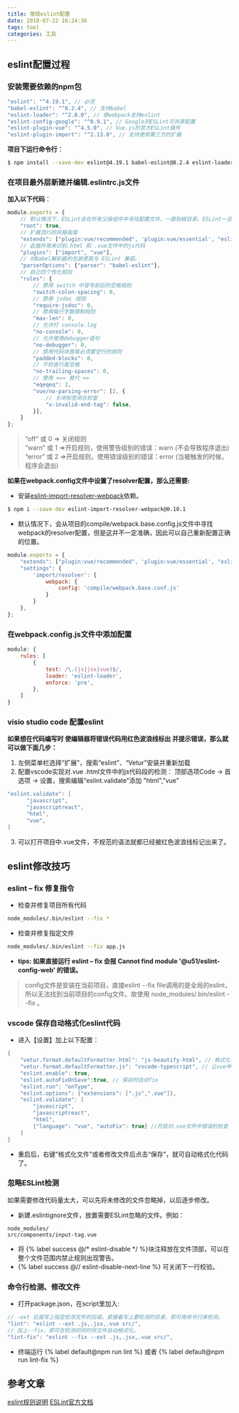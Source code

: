 ```yaml
---
title: 常规eslint配置
date: 2018-07-22 16:24:36
tags: tool
categories: 工具
---
```

## eslint配置过程
### 安装需要依赖的npm包

``` java
"eslint": "^4.19.1", // 必须
"babel-eslint": "^8.2.4", // 支持babel
"eslint-loader": "^2.0.0", // 使webpack支持eslint
"eslint-config-google": "^0.9.1", // Google的ESLint可共享配置
"eslint-plugin-vue": "^4.5.0", // Vue.js的官方ESLint插件
"eslint-plugin-import": "^2.13.0", // 支持使用第三方的扩展
```
**项目下运行命令行**：

``` bash
$ npm install --save-dev eslint@4.19.1 babel-eslint@8.2.4 eslint-loader@2.0.0 eslint-config-google@0.9.1 eslint-plugin-vue@4.5.0 eslint-plugin-import@2.13.0
```

<!--more-->

### 在项目最外层新建并编辑.eslintrc.js文件
**加入以下代码**：
```javascript
module.exports = {
    // 默认情况下，ESLint会在所有父级组件中寻找配置文件，一直到根目录。ESLint一旦发现配置文件中有 "root": true，它就会停止在父级目录中寻找。
    "root": true,
    // 扩展流行的风格指南
    "extends": ["plugin:vue/recommended", 'plugin:vue/essential', "eslint:recommended", "google"],
    // 此插件用来识别.html 和 .vue文件中的js代码
    "plugins": ["import", "vue"],
    // 对Babel解析器的包装使其与 ESLint 兼容。
    "parserOptions": {"parser": "babel-eslint"},
    // 自己的个性化规则
    "rules": {
        // 禁用 switch 中冒号前后的空格规则
        "switch-colon-spacing": 0,
        // 禁用 jsdoc 规则
        "require-jsdoc": 0,
        // 禁用每行字数限制规则
        "max-len": 0,
        // 允许打 console.log
        "no-console": 0,
        // 允许使用debugger语句
        "no-debugger": 0,
        // 禁用代码块首尾必须要空行的规则
        "padded-blocks": 0,
        // 不检查行尾空格
        "no-trailing-spaces": 0,
        // 使用 === 替代 ==
        "eqeqeq": 2,
        "vue/no-parsing-error": [2, {
            // 关闭标签闭合检查 
            "x-invalid-end-tag": false,
        }],
    }
};
```
> “off” 或 0       => 关闭规则  
> “warn” 或 1      =>开启规则，使用警告级别的错误：warn (不会导致程序退出)  
> “error” 或 2     =>开启规则，使用错误级别的错误：error (当被触发的时候，程序会退出)

**如果在webpack.config文件中设置了resolver配置，那么还需要:**
- 安装[eslint-import-resolver-webpack](https://www.npmjs.com/package/eslint-import-resolver-webpack)依赖。
``` bash
$ npm i --save-dev eslint-import-resolver-webpack@0.10.1
```
- 默认情况下，会从项目的compile/webpack.base.config.js文件中寻找webpack的resolver配置，但是这并不一定准确，因此可以自己重新配置正确的位置。
``` javascript
module.exports = {
    "extends": ["plugin:vue/recommended", 'plugin:vue/essential', "eslint:recommended", "google"],
    "settings": {
        'import/resolver': {
            webpack: {
                config: 'compile/webpack.base.conf.js'
            }
        }
    },
};
```


### 在webpack.config.js文件中添加配置
``` javascript
module: {
    rules: [
		{
        	test: /\.(js|jsx|vue)$/,
        	loader: 'eslint-loader',
        	enforce: 'pre',
      	},
    ]
}

```
### visio studio code 配置eslint
**如果想在代码编写时 使编辑器将错误代码用红色波浪线标出 并提示错误，那么就可以做下面几步：**

1. 左侧菜单栏选择“扩展”，搜索“eslint”、“Vetur”安装并重新加载
2. 配置vscode实现对.vue .html文件中的js代码段的检测： 顶部选项Code -> 首选项 -> 设置，搜索编辑“eslint.validate”添加 "html","vue"
``` java
"eslint.validate": [
      "javascript",
      "javascriptreact",
      "html",
      "vue",
]
```
3. 可以打开项目中.vue文件，不规范的语法就都已经被红色波浪线标记出来了。

## eslint修改技巧
### eslint – fix 修复指令
- 检查并修复项目所有代码
``` bash
node_modules/.bin/eslint --fix *
```
- 检查并修复指定文件
``` bash
node_modules/.bin/eslint --fix app.js
```
- **tips: 如果直接运行  eslint – fix  会报 Cannot find module '@u51/eslint-config-web' 的错误。**  
> config文件是安装在当前项目，直接eslint --fix file调用的是全局的eslint，所以无法找到当前项目的config文件。故使用 node_modules/.bin/eslint --fix 。

### vscode 保存自动格式化eslint代码
- 进入【设置】加上以下配置：
``` java
{
    "vetur.format.defaultFormatter.html": "js-beautify-html", // 格式化.vue中html
    "vetur.format.defaultFormatter.js": "vscode-typescript", // 让vue中的js按编辑器自带的ts格式进行格式化
    "eslint.enable": true,
    "eslint.autoFixOnSave":true, // 保存时自动fix
    "eslint.run": "onType",
    "eslint.options": {"extensions": [".js",".vue"]},
    "eslint.validate": [
        "javascript",
        "javascriptreact",
        "html",
        {"language": "vue", "autoFix": true} //开启对.vue文件中错误的检查
    ]
}
```
- 重启后，右键“格式化文件”或者修改文件后点击“保存”，就可自动格式化代码了。

### 忽略ESLint检测
如果需要修改代码量太大，可以先将未修改的文件忽略掉，以后逐步修改。
- 新建.eslintignore文件，放置需要ESLint忽略的文件。例如：
```
node_modules/
src/components/input-tag.vue
```
- 将 {% label success @/* eslint-disable */ %}块注释放在文件顶部，可以在整个文件范围内禁止规则出现警告。
- {% label success @// eslint-disable-next-line %} 可关闭下一行校验。

### 命令行检测、修改文件
- 打开package.json，在script里加入:
``` javascript
// -ext 后面写上指定检测文件的后缀，紧接着写上要检测的目录，即可用命令行来检测。
"lint": "eslint --ext .js,.jsx,.vue src/",
// 加上--fix，即可在检测的同时将文件自动格式化。
"lint-fix": "eslint --fix --ext .js,.jsx,.vue src/",
```
- 终端运行 {% label default@npm run lint %} 或者 {% label default@npm run lint-fix %}

## 参考文章
[eslint规则说明](https://github.com/benmosher/eslint-plugin-import/blob/master/docs/rules/default.md)
[ESLint官方文档](http://eslint.cn/)